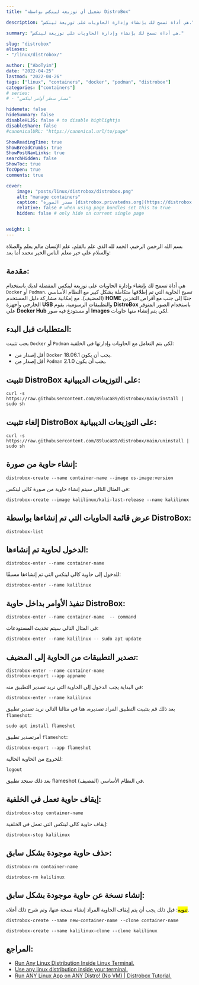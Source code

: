 ```yaml
---
title: "تشغيل أي توزيعة لينكس بواسطة DistroBox"

description: "هي أداة تسمح لك بإنشاء وإدارة الحاويات على توزيعة لينكس."

summary: "هي أداة تسمح لك بإنشاء وإدارة الحاويات على توزيعة لينكس."

slug: "distrobox"
aliases: 
- "/linux/distrobox/"

author: ["AboTyim"]
date: "2022-04-25"
lastmod: "2022-04-26"
tags: ["linux", "containers", "docker", "podman", "distrobox"]
categories: ["containers"]
# series: 
# - "مسار سطر أوامر لينكس"

hidemeta: false
hideSummary: false
disableHLJS: false # to disable highlightjs
disableShare: false
#canonicalURL: "https://canonical.url/to/page"

ShowReadingTime: true
ShowBreadCrumbs: true
ShowPostNavLinks: true
searchHidden: false
ShowToc: true
TocOpen: true
comments: true

cover:
    image: "posts/linux/distrobox/distrobox.png"
    alt: "manage containers"
    caption: "مصدر الصورة [distrobox.privatedns.org](https://distrobox.privatedns.org/)"
    relative: false # when using page bundles set this to true
    hidden: false # only hide on current single page


weight: 1
---
```




بسم الله الرحمن الرحيم، الحمد لله الذي علم بالقلم، علم الإنسان مالم يعلم والصلاة والسلام على خير معلم الناس الخير محمد أما بعد:



## مقدمة:

هي أداة تسمح لك بإنشاء وإدارة الحاويات على توزيعة لينكس المفضلة لديك باستخدام `Docker` أو `Podman`. تصبح الحاوية التي تم إطلاقها متكاملة بشكل كبير مع النظام الأساسي (المضيف)، مع إمكانية مشاركة دليل المستخدم **HOME** جنبًا إلى جنب مع أقراص التخزين الخارجي وأجهزة **USB** والتطبيقات الرسومية.
يقوم **DistroBox** باستخدام الصور المتوفر على **Docker Hub** أو مستودع فيه صور **Images** لكي يتم إنشاء منها حاويات.



## المتطلبات قبل البدء:

يجب تثبيت `Docker` أو `Podman` لكي يتم التعامل مع الحاويات وإدارتها في الخلفية:
- أقل إصدار من `Docker` يجب أن يكون 18.06.1.
- أقل إصدار من `Podman` يجب أن يكون 2.1.0.



## تثبيت DistroBox على التوزيعات الديبيانية:

```shell
curl -s https://raw.githubusercontent.com/89luca89/distrobox/main/install | sudo sh
```



## إلغاء تثبيت DistroBox على التوزيعات الديبيانية:

```shell
curl -s https://raw.githubusercontent.com/89luca89/distrobox/main/uninstall | sudo sh
```



## إنشاء حاوية من صورة:

```shell
distrobox-create --name container-name --image os-image:version
```


في المثال التالي سيتم إنشاء حاوية من صورة كالي لينكس:

```shell
distrobox-create --image kalilinux/kali-last-release --name kalilinux
```



## عرض قائمة الحاويات التي تم إنشاءها بواسطة DistroBox:

```shell
distrobox-list
```



## الدخول لحاوية تم إنشاءها:

```shell
distrobox-enter --name container-name
```


للدخول إلى حاوية كالي لينكس التي تم إنشاءها مسبقًا:

```shell
distrobox-enter --name kalilinux
```



## تنفيذ الأوامر بداخل حاوية DistroBox:

```shell
distrobox-enter --name container-name  -- command
```


في المثال التالي سيتم تحديث المستودعات:

```shell
distrobox-enter --name kalilinux -- sudo apt update
```



## تصدير التطبيقات من الحاوية إلى المضيف:

```shell
distrobox-enter --name container-name
distrobox-export --app appname
```

في البداية يجب الدخول إلى الحاوية التي نريد تصدير التطبيق منه:

```shell
distrobox-enter --name kalilinux
```

بعد ذلك قم بتثبيت التطبيق المراد تصديره، هنا في مثالنا التالي نريد تصدير تطبيق `flameshot`:

```shell
sudo apt install flameshot
```

أمرتصدير تطبيق `flameshot`:

```shell
distrobox-export --app flameshot
```

للخروج من الحاوية الحالية:

```shell
logout
```

بعد ذلك سنجد تطبيق flameshot في النظام الأساسي (المضيف).



## إيقاف حاوية تعمل في الخلفية:

```shell
distrobox-stop container-name
```


إيقاف حاوية كالي لينكس التي تعمل في الخلفية:

```shell
distrobox-stop kalilinux
```



## حذف حاوية موجودة بشكل سابق:

```shell
distrobox-rm container-name
```

```shell
distrobox-rm kalilinux
```



## إنشاء نسخة عن حاوية موجودة بشكل سابق:

<mark>تنويه</mark>: قبل ذلك يجب أن يتم إيقاف الحاوية المراد إنشاء نسخة عنها، وتم شرح ذلك أعلاه.

```shell
distrobox-create --name new-container-name --clone container-name
```

```shell
distrobox-create --name kalilinux-clone --clone kalilinux
```



## المراجع:

- [Run Any Linux Distribution Inside Linux Terminal.](https://www.tecmint.com/distrobox-run-any-linux-distribution/)
- [Use any linux distribution inside your terminal.](https://distrobox.privatedns.org/)
- [Run ANY Linux App on ANY Distro! (No VM) | Distrobox Tutorial.](https://www.youtube.com/watch?v=x5sAY8D28fA)
